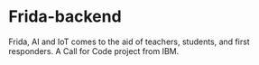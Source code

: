 # Frida-backend
Frida, AI and IoT comes to the aid of teachers, students, and first responders. A Call for Code project from IBM.
